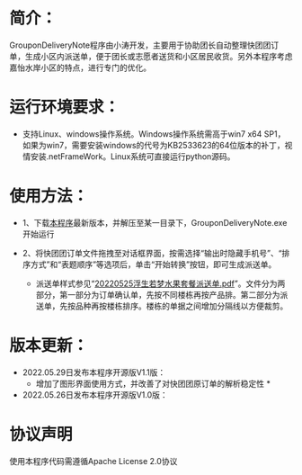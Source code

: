 
# 简介：
GrouponDeliveryNote程序由小涛开发，主要用于协助团长自动整理快团团订单，生成小区内派送单，便于团长或志愿者送货和小区居民收货。另外本程序考虑嘉怡水岸小区的特点，进行专门的优化。

# 运行环境要求：

* 支持Linux、windows操作系统。Windows操作系统需高于win7 x64 SP1，如果为win7，需要安装windows的代号为KB2533623的64位版本的补丁，视情安装.netFrameWork。Linux系统可直接运行python源码。


# 使用方法：

* 1、下载[本程序](https://github.com/mtshang1984/GrouponDeliveryNote/releases)最新版本，并解压至某一目录下，GrouponDeliveryNote.exe开始运行 <br>

* 2、将快团团订单文件拖拽至对话框界面，按需选择“输出时隐藏手机号”、“排序方式”和“表题顺序”等选项后，单击“开始转换”按钮，即可生成派送单。
    * 派送单样式参见“[20220525浮生若梦水果套餐派送单.pdf](https://github.com/mtshang1984/GrouponDeliveryNote/blob/main/20220525%E6%B5%AE%E7%94%9F%E8%8B%A5%E6%A2%A6%E6%B0%B4%E6%9E%9C%E5%A5%97%E9%A4%90%E6%B4%BE%E9%80%81%E5%8D%95.pdf)”。文件分为两部分，第一部分为订单确认单，先按不同楼栋再按产品排。第二部分为派送单，先按品种再按楼栋排序。楼栋的单据之间增加分隔线以方便裁剪。


# 版本更新：
* 2022.05.29日发布本程序开源版V1.1版： <br>
    * 增加了图形界面使用方式，并改善了对快团团原订单的解析稳定性    * 
* 2022.05.26日发布本程序开源版V1.0版： <br>

# 协议声明
使用本程序代码需遵循Apache License 2.0协议
